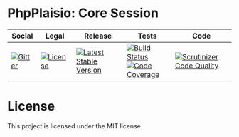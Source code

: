 # PhpPlaisio: Core Session

<table>
<thead>
<tr>
<th>Social</th>
<th>Legal</th>
<th>Release</th>
<th>Tests</th>
<th>Code</th>
</tr>
</thead>
<tbody>
<tr>
<td>
<a href="https://gitter.im/PhpPlaisio/PhpPlaisio"><img src="https://badges.gitter.im/PhpPlaisio/PhpPlaisio.svg" alt="Gitter"/></a>
</td>
<td>
<a href="https://packagist.org/packages/plaisio/session-core"><img src="https://poser.pugx.org/plaisio/session-core/license" alt="License"/></a>
</td>
<td>
<a href="https://packagist.org/packages/plaisio/session-core"><img src="https://poser.pugx.org/plaisio/session-core/v/stable" alt="Latest Stable Version"/></a>
</td>
<td>
<a href="https://travis-ci.org/PhpPlaisio/session-core"><img src="https://travis-ci.org/PhpPlaisio/session-core.svg?branch=master" alt="Build Status"/></a><br/>
<a href="https://scrutinizer-ci.com/g/PhpPlaisio/session-core/?branch=master"><img src="https://scrutinizer-ci.com/g/PhpPlaisio/session-core/badges/coverage.png?b=master" alt="Code Coverage"/></a>
</td>
<td>
<a href="https://scrutinizer-ci.com/g/PhpPlaisio/session-core/?branch=master"><img src="https://scrutinizer-ci.com/g/PhpPlaisio/session-core/badges/quality-score.png?b=master" alt="Scrutinizer Code Quality"/></a>
</td>
</tr>
</tbody>
</table>

#  License

This project is licensed under the MIT license.


